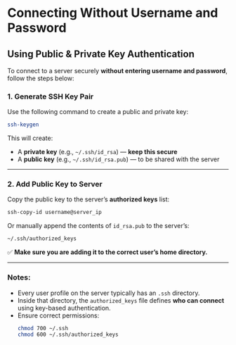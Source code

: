 
# Connecting Without Username and Password  
## Using Public & Private Key Authentication

To connect to a server securely **without entering username and password**, follow the steps below:

### 1. Generate SSH Key Pair
Use the following command to create a public and private key:
```bash
ssh-keygen
```

This will create:
- A **private key** (e.g., `~/.ssh/id_rsa`) — **keep this secure**
- A **public key** (e.g., `~/.ssh/id_rsa.pub`) — to be shared with the server

---

### 2. Add Public Key to Server

Copy the public key to the server’s **authorized keys** list:
```bash
ssh-copy-id username@server_ip
```
Or manually append the contents of `id_rsa.pub` to the server’s:
```bash
~/.ssh/authorized_keys
```

✅ **Make sure you are adding it to the correct user’s home directory.**

---

### Notes:

- Every user profile on the server typically has an `.ssh` directory.
- Inside that directory, the `authorized_keys` file defines **who can connect** using key-based authentication.
- Ensure correct permissions:
  ```bash
  chmod 700 ~/.ssh
  chmod 600 ~/.ssh/authorized_keys
  ```
